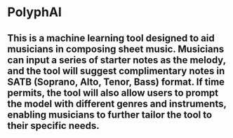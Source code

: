 # PolyphAI

## This is a machine learning tool designed to aid musicians in composing sheet music. Musicians can input a series of starter notes as the melody, and the tool will suggest complimentary notes in SATB (Soprano, Alto, Tenor, Bass) format. If time permits, the tool will also allow users to prompt the model with different genres and instruments, enabling musicians to further tailor the tool to their specific needs.
